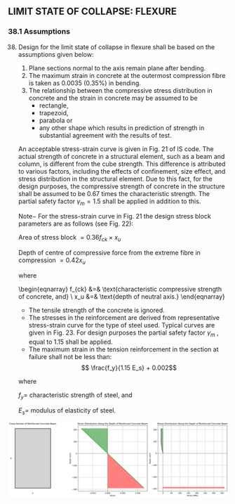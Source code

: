 ## LIMIT STATE OF COLLAPSE: FLEXURE
### 38.1 Assumptions

38. Design for the limit state of collapse in flexure shall
be based on the assumptions given below:

    1. Plane sections normal to the axis remain plane after bending.
    1. The maximum strain in concrete at the outermost compression fibre is taken as 0.0035 (0.35%) in bending.
    1.  The relationship between the compressive stress distribution in concrete and the strain in concrete may be assumed to be
        - rectangle,
        - trapezoid,
        - parabola or
        - any other shape which results in prediction of strength in substantial agreement with the results of test.
    
    An acceptable stress-strain curve is given in Fig. 21 of IS code. The actual strength of concrete in a structural element, such as a beam and column, is different from the cube strength. This difference is attributed to various factors, including the effects of confinement, size effect, and stress distribution in the structural element. Due to this fact, for the design purposes, the compressive strength of concrete in the structure shall be assumed to be 0.67 times the characteristic strength. The partial safety factor $\gamma_m = 1.5$ shall be applied in addition to this.

    Note$-$ For the stress-strain curve in Fig. 21 the design stress block parameters are as follows (see Fig. 22):
    
    Area of stress block $= 0.36 f_{ck} \times x_u$
    
    Depth of centre of compressive force from the extreme fibre in compression $= 0.42 x_u$

    where

    \begin{eqnarray}
    f_{ck} &=& \text{characteristic compressive strength of concrete, and} \\
    x_u &=& \text{depth of neutral axis.}
    \end{eqnarray}

    - The tensile strength of the concrete is ignored.
    - The stresses in the reinforcement are derived from representative stress-strain curve for the type of steel used. Typical curves are given in Fig. 23. For design purposes the partial safety factor $\gamma_m$ , equal to 1.15 shall be applied.
    - The maximum strain in the tension reinforcement in the section at failure shall not be less than: $$ \frac{f_y}{1.15 E_s} + 0.002$$

    where

    $f_y =$ characteristic strength of steel, and

    $E_s =$ modulus of elasticity of steel.

![Stress Strain Distribution for RC beam](../img/beamss.svg)
    
